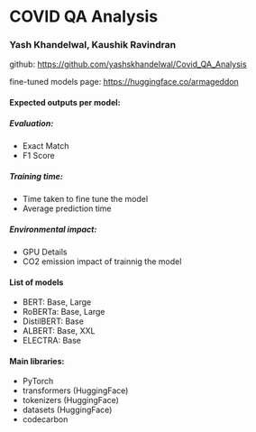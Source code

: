 # COVID QA Analysis
### Yash Khandelwal, Kaushik Ravindran

github: https://github.com/yashskhandelwal/Covid_QA_Analysis

fine-tuned models page: https://huggingface.co/armageddon

#### Expected outputs per model:
##### Evaluation:
* Exact Match
* F1 Score
##### Training time:
* Time taken to fine tune the model
* Average prediction time
##### Environmental impact:
* GPU Details
* CO2 emission impact of trainnig the model
#### List of models
* BERT: Base, Large
* RoBERTa: Base, Large
* DistilBERT: Base
* ALBERT: Base, XXL
* ELECTRA: Base
#### Main libraries:
* PyTorch
* transformers (HuggingFace)
* tokenizers (HuggingFace)
* datasets (HuggingFace)
* codecarbon
